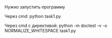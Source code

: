 Нужно запустить программу

Через cmd: python task1.py

Через cmd с директивой: python -m doctest -v -o NORMALIZE_WHITESPACE task1.py
